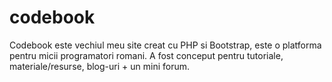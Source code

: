 # codebook
Codebook este vechiul meu site creat cu PHP si Bootstrap, este o platforma pentru micii programatori romani. A fost conceput pentru tutoriale, materiale/resurse, blog-uri + un mini forum.

